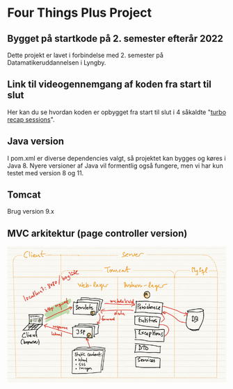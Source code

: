 # Four Things Plus Project

## Bygget på startkode på 2. semester efterår 2022

Dette projekt er lavet i forbindelse med 2. semester på
Datamatikeruddannelsen i Lyngby.

## Link til videogennemgang af koden fra start til slut
Her kan du se hvordan koden er opbygget fra start 
til slut i 4 såkaldte "[turbo recap sessions](https://cphbusiness.cloud.panopto.eu/Panopto/Pages/Sessions/List.aspx?folderID=771c7a18-59db-46e2-bdac-af2b00834149)".

## Java version
I pom.xml er diverse dependencies valgt, så projektet kan bygges og køres i Java 8. Nyere versioner af 
Java vil formentlig også fungere, men vi har kun testet med version 8 og 11.

## Tomcat
Brug version 9.x

## MVC arkitektur (page controller version)

![](documentation/mvc.jpg)